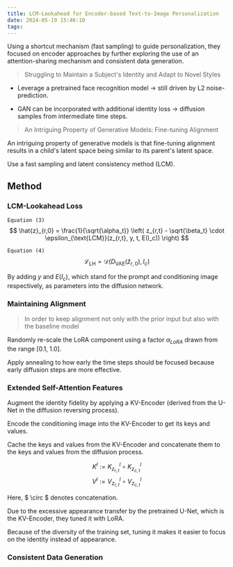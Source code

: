 ```yaml
---
title: LCM-Lookahead for Encoder-based Text-to-Image Personalization
date: 2024-05-19 15:46:10
tags:
---
```


Using a shortcut mechanism (fast sampling) to guide personalization, they focused on encoder approaches by further exploring the use of an attention-sharing mechanism and consistent data generation.

> Struggling to Maintain a Subject's Identity and Adapt to Novel Styles

- Leverage a pretrained face recognition model -> still driven by L2 noise-prediction.

- GAN can be incorporated with additional identity loss -> diffusion samples from intermediate time steps.

> An Intriguing Property of Generative Models: Fine-tuning Alignment

An intriguing property of generative models is that fine-tuning alignment results in a child's latent space being similar to its parent's latent space.

Use a fast sampling and latent consistency method (LCM).

## Method

### LCM-Lookahead Loss

`Equation (3)`
$$ \hat{z}_{r,0} = \frac{1}{\sqrt{\alpha_t}} \left( z_{r,t} - \sqrt{\beta_t} \cdot \epsilon_{\text{LCM}}(z_{r,t}, y, t, E(I_c)) \right) $$

`Equation (4)`
$$ \mathcal{L}_{\text{LH}} = \mathcal{D} \left( D_{\text{VAE}}(\hat{z}_{r,0}), I_c \right) $$

By adding $y$ and $E(I_c)$, which stand for the prompt and conditioning image respectively, as parameters into the diffusion network.

### Maintaining Alignment

> In order to keep alignment not only with the prior input but also with the baseline model

Randomly re-scale the LoRA component using a factor $\alpha_{LoRA}$ drawn from the range [0.1, 1.0].

Apply annealing to how early the time steps should be focused because early diffusion steps are more effective.

### Extended Self-Attention Features

Augment the identity fidelity by applying a KV-Encoder (derived from the U-Net in the diffusion reversing process).

Encode the conditioning image into the KV-Encoder to get its keys and values.

Cache the keys and values from the KV-Encoder and concatenate them to the keys and values from the diffusion process.

$$ K^l := K_{z_{r,t}}^l \circ K_{z_{c,t}}^l $$
$$ V^l := V_{z_{r,t}}^l \circ V_{z_{c,t}}^l $$

Here, $ \circ $ denotes concatenation.

Due to the excessive appearance transfer by the pretrained U-Net, which is the KV-Encoder, they tuned it with LoRA.

Because of the diversity of the training set, tuning it makes it easier to focus on the identity instead of appearance.

### Consistent Data Generation

